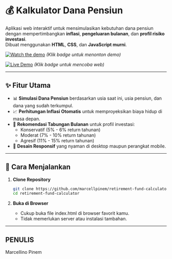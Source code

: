 # 💰 Kalkulator Dana Pensiun

Aplikasi web interaktif untuk mensimulasikan kebutuhan dana pensiun dengan mempertimbangkan **inflasi**, **pengeluaran bulanan**, dan **profil risiko investasi**.  
Dibuat menggunakan **HTML**, **CSS**, dan **JavaScript murni**.

[![Watch the demo](https://img.shields.io/badge/YouTube-Demo-red?logo=youtube)](https://youtu.be/-myeSpzOlFc)
_(Klik badge untuk menonton demo)_

[![Live Demo](https://img.shields.io/badge/Try%20it%20Live-WebApp-blue?logo=netlify)](https://hitung-dana-pensiun-marcellino.netlify.app/)
_(Klik badge untuk mencoba web)_

---

## ✨ Fitur Utama

- 📊 **Simulasi Dana Pensiun** berdasarkan usia saat ini, usia pensiun, dan dana yang sudah terkumpul.
- 📈 **Perhitungan Inflasi Otomatis** untuk memproyeksikan biaya hidup di masa depan.
- 🧮 **Rekomendasi Tabungan Bulanan** untuk profil investasi:
  - Konservatif (5% - 6% return tahunan)
  - Moderat (7% - 10% return tahunan)
  - Agresif (11% - 15% return tahunan)
- 🎨 **Desain Responsif** yang nyaman di desktop maupun perangkat mobile.

---

## 🚀 Cara Menjalankan

1. **Clone Repository**

   ```bash
   git clone https://github.com/marcellpinem/retirement-fund-calculator.git
   cd retirement-fund-calculator

   ```

2. **Buka di Browser**

   - Cukup buka file index.html di browser favorit kamu.
   - Tidak memerlukan server atau instalasi tambahan.

---

## PENULIS

Marcellino Pinem
